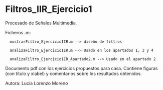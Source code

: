 # Filtros_IIR_Ejercicio1
Procesado de Señales Multimedia.

Ficheros .m:

      mostrarFiltro_EjercicioIIR.m --> diseño de filtros   

      analizaFiltro_EjercicioIIR.m --> Usado en los apartados 1, 3 y 4   

      analizaFiltro_EjercicioIIR_Apartado2.m --> Usado en el apartado 2

Documento pdf con los ejercicios propuestos para casa. Contiene figuras (con título y xlabel) y comentarios sobre los resultados obtenidos.

Autora: Lucía Lorenzo Moreno
